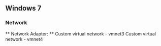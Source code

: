 ## Windows 7 ##

### Network ### 

** Network Adapter: ** Custom virtual network - vmnet3
                       Custom virtual network - vmnet4
